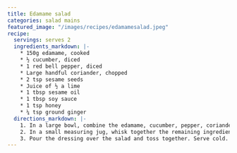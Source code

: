 ```yaml
---
title: Edamame salad
categories: salad mains
featured_image: "/images/recipes/edamamesalad.jpeg"
recipe:
  servings: serves 2
  ingredients_markdown: |-
    * 150g edamame, cooked
    * ½ cucumber, diced
    * 1 red bell pepper, diced
    * Large handful coriander, chopped
    * 2 tsp sesame seeds
    * Juice of ½ a lime
    * 1 tbsp sesame oil
    * 1 tbsp soy sauce
    * 1 tsp honey
    * ¼ tsp ground ginger
  directions_markdown: |-
    1. In a large bowl, combine the edamame, cucumber, pepper, coriander and sesame seeds.
    2. In a small measuring jug, whisk together the remaining ingredients.
    3. Pour the dressing over the salad and toss together. Serve cold.
---
```

